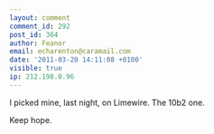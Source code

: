 ```yaml
---
layout: comment
comment_id: 292
post_id: 364
author: Feanor
email: echarenton@caramail.com
date: '2011-03-20 14:11:08 +0100'
visible: true
ip: 212.198.0.96
---
```

I picked mine, last night, on Limewire. The 10b2 one.



Keep hope.
